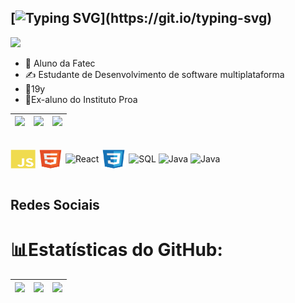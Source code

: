 [![Typing SVG](https://readme-typing-svg.herokuapp.com?font=Share+Tech+Mono&color=36d921&width=350&height=50&lines=Olá+mundo+!+Eu+sou+o+Luiz;&#128435;)](https://git.io/typing-svg)
---
[![](https://visitcount.itsvg.in/api?id=Carolina-Silva&icon=0&color=1)](https://visitcount.itsvg.in)
  
- 📕 Aluno da Fatec
- ✍ Estudante de Desenvolvimento de software multiplataforma
- 🎉19y
- 📘Ex-aluno do Instituto Proa

| ![](http://github-profile-summary-cards.vercel.app/api/cards/stats?username=luiz4513&theme=nord_dark) | ![](http://github-profile-summary-cards.vercel.app/api/cards/repos-per-language?username=luiz4513&hide=Html&theme=nord_dark) | ![](http://github-profile-summary-cards.vercel.app/api/cards/most-commit-language?username=luiz4513&theme=nord_dark) |
| :-: | :-: | :-: |
 
  
<div style="display: inline_block"><br>
  <img align="center" alt="Js" height="30" width="40" src="https://raw.githubusercontent.com/devicons/devicon/master/icons/javascript/javascript-plain.svg">
  <img align="center" alt="HTML" height="30" width="40" src="https://raw.githubusercontent.com/devicons/devicon/master/icons/html5/html5-original.svg">
  <img align="center" alt="React" height="30" width="40" src="https://cdn.jsdelivr.net/gh/devicons/devicon/icons/react/react-original.svg">
  <img align="center" alt="CSS" height="30" width="40" src="https://raw.githubusercontent.com/devicons/devicon/master/icons/css3/css3-original.svg">
  <img align="center" alt="SQL" height="30" width="40" src="https://cdn.jsdelivr.net/gh/devicons/devicon/icons/mysql/mysql-plain.svg">
  <img align="center" alt="Java" height="60" width="40" src="https://cdn.jsdelivr.net/gh/devicons/devicon/icons/java/java-original.svg">
  <img align="center" alt="Java" height="60" width="40" src="https://cdn.jsdelivr.net/gh/devicons/devicon/icons/python/python-original.svg">
</div>
 <br>
  
  ## Redes Sociais
# 📊Estatísticas do GitHub:
| ![](http://github-profile-summary-cards.vercel.app/api/cards/stats?username=luiz-badain&theme=nord_dark) | ![](http://github-profile-summary-cards.vercel.app/api/cards/repos-per-language?username=luiz-badain&hide=Html&theme=nord_dark) | ![](http://github-profile-summary-cards.vercel.app/api/cards/most-commit-language?username=luiz-badain&theme=nord_dark) |
| :-: | :-: | :-: |



    
    
  
